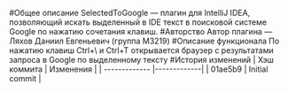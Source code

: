 #Общее описание
SelectedToGoogle — плагин для IntelliJ IDEA, позволяющий искать выделенный в IDE текст в поисковой системе Google по нажатию сочетания клавиш.
#Авторство
Автор плагина — Ляхов Даниил Евгеньевич (группа M3219)
#Описание функционала
По нажатию клавиш Ctrl+\ и Ctrl+T открывается браузер с результатами запроса в Google по выделенному тексту
#История изменений
| Хэш коммита  | Изменения |
| ------------- |-------------|
| 01ae5b9 | Initial commit |
